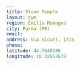 ```yaml
---
title: Stone Temple
layout: gym
region: Emilia Romagna
city: Parma (PR)
email: 
address: Via Sicuri, 17/a
phone: 
latitude: 44.7640686
longitude: 10.32662678
---
```


